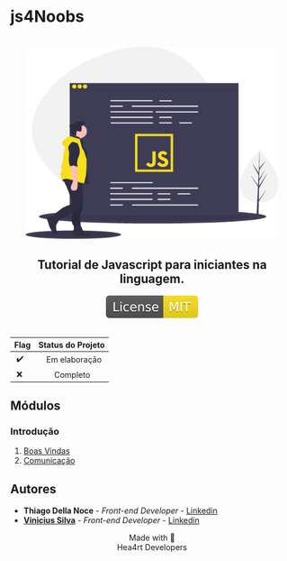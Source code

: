 # js4Noobs
<center>
  <br>
  <img src="./images/javascript.png" alt="javascript" width="450">

  ## Tutorial de **Javascript** para iniciantes na linguagem.
  <a href="https://opensource.org/licenses/MIT">
    <img src="./images/mit.svg" alt="License MIT">
  </a>
  <br>
  <br>

  | **Flag**| **Status do Projeto** |
  | ----------- | ----------- |
  | &nbsp;✔️ | &emsp;Em elaboração |
  | &nbsp;❌ | &emsp;&emsp;Completo |
</center>

## Módulos

### Introdução

1. [Boas Vindas](/1_Introducao/1_Boas_vindas.md)
2. [Comunicação](1_Introducao/2_Comunicacao.md)

## Autores

- **Thiago Della Noce** - _Front-end Developer_ - [Linkedin](https://www.linkedin.com/in/thiagodellanoce/)
- [**Vinicius Silva**](https://github.com/silvdot/js4noobs) - _Front-end Developer_ - [Linkedin](https://www.linkedin.com/in/silv-vinicius/)

<p align="center">Made with 💜<br>Hea4rt Developers</p>
